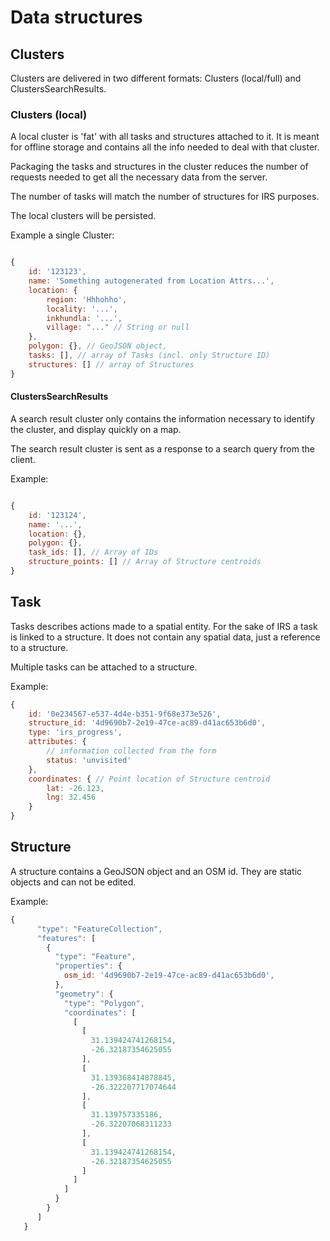 # Data structures

## Clusters

Clusters are delivered in two different formats: Clusters (local/full) and ClustersSearchResults.

### Clusters (local)

A local cluster is 'fat' with all tasks and structures attached to it. It is meant for offline storage and contains all the info needed to deal with that cluster. 

Packaging the tasks and structures in the cluster reduces the number of requests needed to get all the necessary data from the server.

The number of tasks will match the number of structures for IRS purposes.

The local clusters will be persisted.

Example a single Cluster: 

```js

{
    id: '123123',
    name: 'Something autogenerated from Location Attrs...',
    location: {
        region: 'Hhhohho',
        locality: '...',
        inkhundla: '...',
        village: "..." // String or null
    },
    polygon: {}, // GeoJSON object,
    tasks: [], // array of Tasks (incl. only Structure ID)
    structures: [] // array of Structures
}

```


#### ClustersSearchResults

A search result cluster only contains the information necessary to identify the cluster, and display quickly on a map.

The search result cluster is sent as a response to a search query from the client. 

Example:

```js

{
    id: '123124',
    name: '...',
    location: {},
    polygon: {},
    task_ids: [], // Array of IDs
    structure_points: [] // Array of Structure centroids
}

```



## Task

Tasks describes actions made to a spatial entity. For the sake of IRS a task is linked to a structure. It does not contain any spatial data, just a reference to a structure. 

Multiple tasks can be attached to a structure.

Example:

```js
{
    id: '0e234567-e537-4d4e-b351-9f68e373e526',
    structure_id: '4d9690b7-2e19-47ce-ac89-d41ac653b6d0',
    type: 'irs_progress',    
    attributes: {
        // information collected from the form
        status: 'unvisited'
    },
    coordinates: { // Point location of Structure centroid
        lat: -26.123,
        lng: 32.456
    }
}
```

## Structure

A structure contains a GeoJSON object and an OSM id. They are static objects and can not be edited. 

Example:

```js
{
      "type": "FeatureCollection",
      "features": [
        {
          "type": "Feature",
          "properties": {
            osm_id: '4d9690b7-2e19-47ce-ac89-d41ac653b6d0',
          },
          "geometry": {
            "type": "Polygon",
            "coordinates": [
              [
                [
                  31.139424741268154,
                  -26.32187354625055
                ],
                [
                  31.139368414878845,
                  -26.322207717074644
                ],
                [
                  31.139757335186,
                  -26.32207068311233
                ],
                [
                  31.139424741268154,
                  -26.32187354625055
                ]
              ]
            ]
          }
        }
      ]
   }
```

